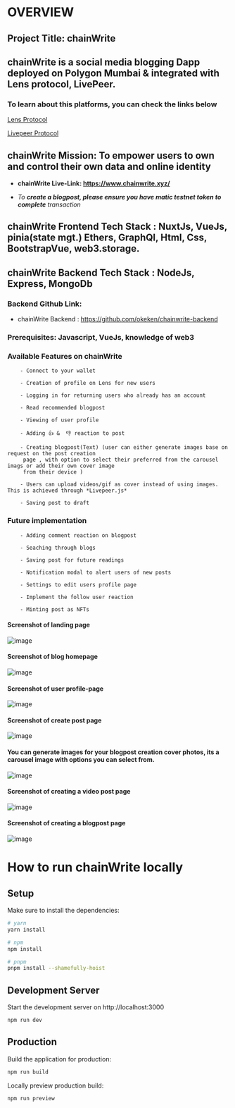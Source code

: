 # **OVERVIEW**

## Project Title: chainWrite

## chainWrite is a social media blogging Dapp deployed on Polygon Mumbai & integrated with Lens protocol, LivePeer.

<!-- #### LENS PROTOCOL: is a composable and decentralized social graph. It lets creators take ownership of their content wherever they go in the digital garden of the decentralized internet, It functions on the polygon Proof Of Stake Blockchain ecosystem -->


### To learn about this platforms, you can check the links below
<!-- You can read more about the following framework below -->

 <!-- ##### Lens Protocol[Lens Protocol](https://www.lens.dev/)
##### Livepeer Protocol [Livepeer](https://livepeer.org/)
##### Push Protocol [Push Protocol](https://push.org/) -->
 <p> <a href="https://www.lens.dev/" target="_blank">Lens Protocol</a></p>
 <p> <a href="https://livepeer.org/" target="_blank">Livepeer Protocol </a></p>
<!-- <a href="https://www.lens.dev/" target="_blank">Lens Protocol</a> -->

## chainWrite Mission: To empower users to own and control their own data and online identity

- **chainWrite Live-Link: https://www.chainwrite.xyz/**

- _To **create a blogpost, please ensure you have matic testnet token to complete** transaction_

 <!-- - *Profile creation for new user takes about 1-2 hrs on Lens, **while waiting for your profile to get created, you can only login to chainWrite platform to read blogs, view users profile & once your profile is created successfully you will have access to all of the available features e.g creating your blogpost, adding like & unlike reaction to post, view blogpost &** more* -->

<!-- #### LENS PROTOCOL: is a composable and decentralized social graph. It lets creators take ownership of their content wherever they go in the digital garden of the decentralized internet, It functions on the polygon Proof Of Stake Blockchain ecosystem. You can read more here [Lens Protocol](https://www.lens.dev/) -->

## chainWrite Frontend Tech Stack : NuxtJs, VueJs, pinia(state mgt.) Ethers, GraphQl, Html, Css, BootstrapVue, web3.storage.

## chainWrite Backend Tech Stack : NodeJs, Express, MongoDb

<!-- ### The backend is use to track users that their profile has been created but still pending -->

### Backend Github Link:

- chainWrite Backend : https://github.com/okeken/chainwrite-backend

### Prerequisites: Javascript, VueJs, knowledge of web3

<!-- - Connect to your wallet -->

 <!-- Available Features on chainWrite -->

### Available Features on chainWrite

        - Connect to your wallet

        - Creation of profile on Lens for new users

        - Logging in for returning users who already has an account

        - Read recommended blogpost

        - Viewing of user profile

        - Adding 👍 &  👎 reaction to post

        - Creating blogpost(Text) (user can either generate images base on request on the post creation
         page , with option to select their preferred from the carousel imags or add their own cover image
         from their device )

        - Users can upload videos/gif as cover instead of using images. This is achieved through *Livepeer.js*

        - Saving post to draft

### Future implementation

        - Adding comment reaction on blogpost

        - Seaching through blogs

        - Saving post for future readings

        - Notification modal to alert users of new posts

        - Settings to edit users profile page

        - Implement the follow user reaction

        - Minting post as NFTs



#### Screenshot of landing page

![image](./images/homepage.png "landing page")

#### Screenshot of blog homepage

![image](./images/blogpage.JPG "blog homepage")

#### Screenshot of user profile-page

![image](./images/profile.png "profile page")

#### Screenshot of create post page

![image](./images/post-one.png "post page")

#### You can generate images for your blogpost creation cover photos, its a carousel image with options you can select from.

![image](./images/generateImg.JPG "post page")

#### Screenshot of creating a video post page

![image](./images/post-two.png "post page")

#### Screenshot of creating a blogpost page

![image](./images/signingT.JPG "post page")

# How to run chainWrite locally

## Setup

Make sure to install the dependencies:

```bash
# yarn
yarn install

# npm
npm install

# pnpm
pnpm install --shamefully-hoist
```

## Development Server

Start the development server on http://localhost:3000

```bash
npm run dev
```

## Production

Build the application for production:

```bash
npm run build
```

Locally preview production build:

```bash
npm run preview
```
